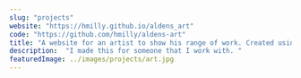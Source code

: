 ```yaml
---
slug: "projects"
website: "https://hmilly.github.io/aldens_art"
code: "https://github.com/hmilly/aldens-art"
title: "A website for an artist to show his range of work. Created using svelte"
description:  "I made this for someone that I work with. "
featuredImage: ../images/projects/art.jpg
---
```

